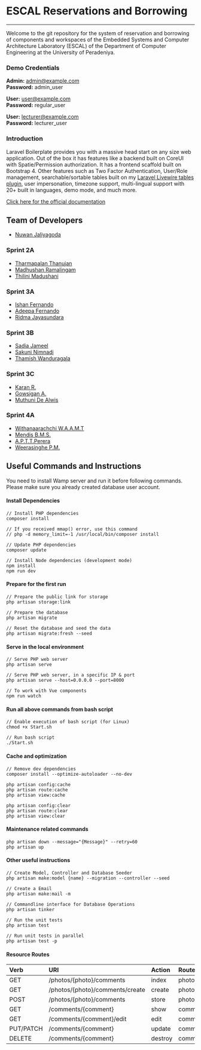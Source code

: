 # ESCAL Reservations and Borrowing
___
Welcome to the git repository for the system of reservation and borrowing of components and workspaces of the Embedded Systems and Computer Architecture Laboratory (ESCAL) of the Department of Computer Engineering at the University of Peradeniya.

### Demo Credentials

**Admin:** admin@example.com  
**Password:** admin_user

**User:** user@example.com  
**Password:** regular_user

**User:** lecturer@example.com  
**Password:** lecturer_user

### Introduction

Laravel Boilerplate provides you with a massive head start on any size web application. Out of the box it has features like a backend built on CoreUI with Spatie/Permission authorization. It has a frontend scaffold built on Bootstrap 4. Other features such as Two Factor Authentication, User/Role management, searchable/sortable tables built on my [Laravel Livewire tables plugin](https://github.com/rappasoft/laravel-livewire-tables), user impersonation, timezone support, multi-lingual support with 20+ built in languages, demo mode, and much more.

[Click here for the official documentation](http://laravel-boilerplate.com)

## Team of Developers

-   [Nuwan Jaliyagoda](http://github.com/NuwanJ)

### Sprint 2A

-   [Tharmapalan Thanujan](http://github.com/thanujan96)
-   [Madhushan Ramalingam](https://github.com/DrMadhushan)
-   [Thilini Madushani](http://github.com/Thilini98)

### Sprint 3A

-   [Ishan Fernando](https://github.com/ishanfdo18098)
-   [Adeepa Fernando](https://github.com/NipunFernando)
-   [Ridma Jayasundara ](https://github.com/ridmajayasundara)

### Sprint 3B

-   [Sadia Jameel](https://github.com/SaadiaJameel)
-   [Sakuni Nimnadi](https://github.com/SakuniJayasinghe)
-   [Thamish Wanduragala](https://github.com/Thamish99)

### Sprint 3C

-   [Karan R.](https://github.com/rasathuraikaran)
-   [Gowsigan A.](https://github.com/AnnalingamGowsigan)
-   [Muthuni De Alwis](https://github.com/muthuni-dealwis)

### Sprint 4A

-   [Withanaarachchi W.A.A.M.T](https://github.com/AkashMuthumal)
-   [Mendis B.M.S.]()
-   [A.P.T.T.Perera]()
-   [Weerasinghe P.M.](https://github.com/PubudU99)

## Useful Commands and Instructions

You need to install Wamp server and run it before following commands.
Please make sure you already created database user account.

#### Install Dependencies

```
// Install PHP dependencies
composer install

// If you received mmap() error, use this command
// php -d memory_limit=-1 /usr/local/bin/composer install

// Update PHP dependencies
composer update

// Install Node dependencies (development mode)
npm install
npm run dev
```

#### Prepare for the first run

```
// Prepare the public link for storage
php artisan storage:link

// Prepare the database
php artisan migrate

// Reset the database and seed the data
php artisan migrate:fresh --seed

```

#### Serve in the local environment

```
// Serve PHP web server
php artisan serve

// Serve PHP web server, in a specific IP & port
php artisan serve --host=0.0.0.0 --port=8000

// To work with Vue components
npm run watch
```

#### Run all above commands from bash script

```
// Enable execution of bash script (for Linux)
chmod +x Start.sh

// Run bash script
./Start.sh
```

#### Cache and optimization

```
// Remove dev dependencies
composer install --optimize-autoloader --no-dev

php artisan config:cache
php artisan route:cache
php artisan view:cache

php artisan config:clear
php artisan route:clear
php artisan view:clear
```

#### Maintenance related commands

```
php artisan down --message="{Message}" --retry=60
php artisan up
```

#### Other useful instructions

```
// Create Model, Controller and Database Seeder
php artisan make:model {name} --migration --controller --seed

// Create a Email
php artisan make:mail -m

// Commandline interface for Database Operations
php artisan tinker

// Run the unit tests
php artisan test

// Run unit tests in parallel
php artisan test -p

```

#### Resource Routes

| Verb      | URI                             | Action  | Route Name             |
| :-------- | :------------------------------ | :------ | :--------------------- |
| GET       | /photos/{photo}/comments        | index   | photos.comments.index  |
| GET       | /photos/{photo}/comments/create | create  | photos.comments.create |
| POST      | /photos/{photo}/comments        | store   | photos.comments.store  |
| GET       | /comments/{comment}             | show    | comments.show          |
| GET       | /comments/{comment}/edit        | edit    | comments.edit          |
| PUT/PATCH | /comments/{comment}             | update  | comments.update        |
| DELETE    | /comments/{comment}             | destroy | comments.destroy       |
